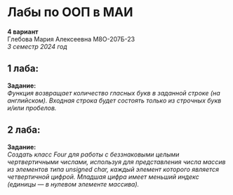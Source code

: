 # Лабы по ООП в МАИ
**4 вариант**  
Глебова Мария Алексеевна М8О-207Б-23  
*3 семестр 2024 год*  

## 1 лаба:  
**Задание:**  
*Функция возвращает количество гласных букв в заданной строке (на английском).
Входная строка будет состоять только из строчных букв и/или пробелов.*  

## 2 лаба:  
**Задание:**  
*Создать класс Four для работы с беззнаковыми целыми чертвертичными числами, используя для представления
числа массив из элементов типа unsigned char, каждый элемент которого является четвертичной цифрой.
Младшая цифра имеет меньший индекс (единицы — в нулевом элементе массива).* 

